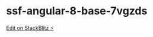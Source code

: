 # ssf-angular-8-base-7vgzds

[Edit on StackBlitz ⚡️](https://stackblitz.com/edit/ssf-angular-8-base-7vgzds)
